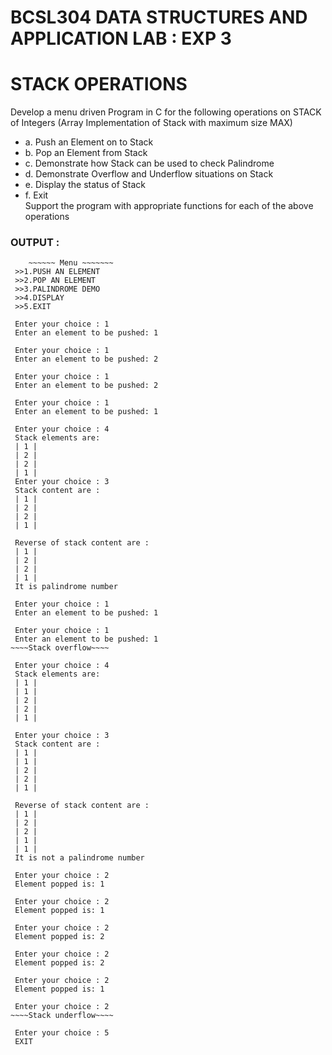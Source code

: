 # BCSL304 DATA  STRUCTURES AND APPLICATION LAB : EXP 3
# STACK OPERATIONS  

Develop a menu driven Program in C for the following operations on STACK of Integers 
(Array Implementation of Stack with maximum size MAX) <br>
* a. Push an Element on to Stack<br>
* b. Pop an Element from Stack<br>
* c. Demonstrate how Stack can be used to check Palindrome<br>
* d. Demonstrate Overflow and Underflow situations on Stack<br>
* e. Display the status of Stack<br>
* f. Exit<br>
Support the program with appropriate functions for each of the above operations<br>

### OUTPUT :
~~~~~~~~~~~~~ 
    ~~~~~~ Menu ~~~~~~~ 
 >>1.PUSH AN ELEMENT 
 >>2.POP AN ELEMENT 
 >>3.PALINDROME DEMO
 >>4.DISPLAY
 >>5.EXIT

 Enter your choice : 1
 Enter an element to be pushed: 1

 Enter your choice : 1
 Enter an element to be pushed: 2

 Enter your choice : 1
 Enter an element to be pushed: 2

 Enter your choice : 1
 Enter an element to be pushed: 1

 Enter your choice : 4
 Stack elements are:
 | 1 |
 | 2 |
 | 2 |
 | 1 |
 Enter your choice : 3
 Stack content are :
 | 1 |
 | 2 |
 | 2 |
 | 1 |

 Reverse of stack content are :
 | 1 |
 | 2 |
 | 2 |
 | 1 |
 It is palindrome number

 Enter your choice : 1
 Enter an element to be pushed: 1

 Enter your choice : 1
 Enter an element to be pushed: 1
~~~~Stack overflow~~~~

 Enter your choice : 4
 Stack elements are:
 | 1 |
 | 1 |
 | 2 |
 | 2 |
 | 1 |

 Enter your choice : 3
 Stack content are :
 | 1 |
 | 1 |
 | 2 |
 | 2 |
 | 1 |

 Reverse of stack content are :
 | 1 |
 | 2 |
 | 2 |
 | 1 |
 | 1 |
 It is not a palindrome number

 Enter your choice : 2
 Element popped is: 1

 Enter your choice : 2
 Element popped is: 1

 Enter your choice : 2
 Element popped is: 2

 Enter your choice : 2
 Element popped is: 2

 Enter your choice : 2
 Element popped is: 1

 Enter your choice : 2
~~~~Stack underflow~~~~

 Enter your choice : 5
 EXIT